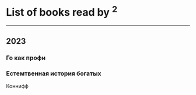 # List of books read by [](https://plus.google.com/u/0/116049106351328726122/)<sup>2</sup>
---

## 2023

### Го как профи


### Естемтвенная история богатых
Коннифф



